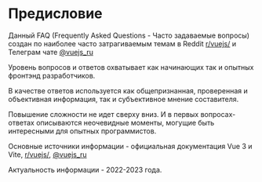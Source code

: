 # Предисловие

Данный FAQ (Frequently Asked Questions - Часто задаваемые вопросы) создан по наиболее часто затрагиваемым темам в Reddit [r/vuejs/](https://www.reddit.com/r/vuejs/) и Телеграм чате [@vuejs_ru](https://t.me/vuejs_ru)

Уровень вопросов и ответов охватывает как начинающих так и опытных фронтэнд разработчиков.

В качестве ответов используется как общепризнанная, проверенная и объективная информация, так и субъективное мнение составителя.

Повышение сложности не идет сверху вниз. И в первых вопросах-ответах описываются неочевидные моменты, могущие быть интересными для опытных программистов.

Основные источники информации - официальная документация Vue 3 и Vite, [r/vuejs/](https://www.reddit.com/r/vuejs/), [@vuejs_ru](https://t.me/vuejs_ru)

Актуальность информации - 2022-2023 года.

